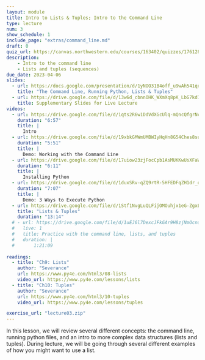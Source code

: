```yaml
---
layout: module
title: Intro to Lists & Tuples; Intro to the Command Line
type: lecture
num: 3
show_schedule: 1
include_page: "extras/command_line.md"
draft: 0
quiz_url: https://canvas.northwestern.edu/courses/163402/quizzes/176128
description:
    - Intro to the command line
    - Lists and tuples (sequences)
due_date: 2023-04-06
slides:
  - url: https://docs.google.com/presentation/d/1yNOO31B4off_u9wAh541qroD2muYkKTa/edit?usp=sharing&ouid=117551212520532352302&rtpof=true&sd=true
    title: "The Command Line, Running Python, Lists & Tuples"
  - url: https://drive.google.com/file/d/13w6d_cbnnOHK_WXmXq8pK_LbG7kd1y-I/view?usp=sharing
    title: Supplementary Slides for Live Lecture
videos: 
  - url: https://drive.google.com/file/d/1qts2R6w1DdVdXGcUlq-mQncQfgrNcP80/view?usp=sharing
    duration: "6:57"
    title: |
      Intro
  - url: https://drive.google.com/file/d/19xbkGMWmUMBWIyHqHn8G54Ches8su6EV/view?usp=sharing
    duration: "5:51"
    title: |
      Demo: Working with the Command Line
  - url: https://drive.google.com/file/d/17uiow23zjFocCpb1AsMUKKwUsXFaWDpG/view?usp=sharing
    duration: "6:11"
    title: |
      Installing Python
  - url: https://drive.google.com/file/d/1duxSRv-qZQ9rtR-5HFEDFqZH1dr_oOLw/view?usp=sharing
    duration: "7:07"
    title: |
      Demo: 3 Ways to Execute Python
  - url: https://drive.google.com/file/d/1Stf1NvgLuQLFijOMOuhjx1eG-ZgxLA1j/view?usp=sharing
    title: "Lists & Tuples"
    duration: "13:14"
  # - url: https://drive.google.com/file/d/1uEJ6l7DexcJFkGAr9H8zjNmOcnuuNP44/view?usp=sharing
  #   live: 1
  #   title: Practice with the command line, lists, and tuples
  #   duration: |
  #       1:21:09
        
readings:
  - title: "Ch9: Lists"
    author: "Severance"
    url: https://www.py4e.com/html3/08-lists
    video_url: https://www.py4e.com/lessons/lists
  - title: "Ch10: Tuples"
    author: "Severance"
    url: https://www.py4e.com/html3/10-tuples
    video_url: https://www.py4e.com/lessons/tuples

exercise_url: "lecture03.zip"
---
```

In this lesson, we will review several different concepts: the command line, running python files, and an intro to more complex data structures (lists and tuples). During lecture, we will be going through several different examples of how you might want to use a list.
